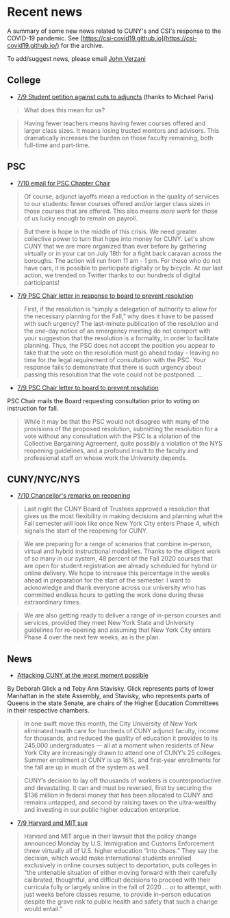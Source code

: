 
# Recent news

A summary of some new news related to CUNY's and CSI's response to the COVID-19 pandemic. See [https://csi-covid19.github.io](https://csi-covid19.github.io/) for the archive.

To add/suggest news, please email [John Verzani](mailto:jverzani@gmail.com)

## College


* [7/9 Student petition against cuts to adjuncts](/College/7-9-student-petition) (thanks to Michael Paris)

> What does this mean for us? 

> Having fewer teachers means having fewer courses offered and larger class sizes. It means losing trusted mentors and advisors. This dramatically increases the burden on those faculty remaining, both full-time and part-time.



## PSC

* [7/10 email for PSC Chapter Chair](/PSC/7-10-cchair)

> Of course, adjunct layoffs mean a reduction in the quality of services to our students: fewer courses offered and/or larger class sizes in those courses that are offered. This also means *more work* for those of us lucky enough to remain on payroll.
 
> But there is hope in the middle of this crisis. We need greater collective power to turn that hope into money for CUNY. Let's show CUNY that we are more organized than ever before by gathering virtually or in your car on July 18th for a fight back caravan across the boroughs. The action will run from 11 am - 1 pm. For those who do not have cars, it is possible to participate digitally or by bicycle. At our last action, we trended on Twitter thanks to our hundreds of digital participants!

* [7/9 PSC Chair letter in response to board to prevent resolution](/PSC/7-9-chair-response)

> First, if the resolution is “simply a delegation of authority to allow for the necessary planning for the Fall,” why does it have to be passed with such urgency?  The last-minute publication of the resolution and the one-day notice of an emergency meeting do not comport with your suggestion that the resolution is a formality, in order to facilitate planning.  Thus, the PSC does not accept the position you appear to take that the vote on the resolution must go ahead today - leaving no time for the legal requirement of consultation with the PSC.   Your response fails to demonstrate that there is such urgency about passing this resolution that the vote could not be postponed. ...

* [7/9 PSC Chair letter to board to prevent resolution](/PSC/7-9-chair-response)

PSC Chair mails the Board requesting consultation prior to voting on instruction for fall.

> While it may be that the PSC would not disagree with many of the provisions of the proposed resolution, submitting the resolution for a vote without any consultation with the PSC is a violation of the Collective Bargaining Agreement, quite possibly a violation of the NYS reopening guidelines, and a profound insult to the faculty and professional staff on whose work the University depends.  

## CUNY/NYC/NYS

* [7/10 Chancellor's remarks on reopening](/CUNY/7-10-chancellor)

> Last night the CUNY Board of Trustees approved a resolution that gives us the most flexibility in making decisions and planning what the Fall semester will look like once New York City enters Phase 4, which signals the start of the reopening for CUNY.

> We are preparing for a range of scenarios that combine in-person, virtual and hybrid instructional modalities. Thanks to the diligent work of so many in our system, 48 percent of the Fall 2020 courses that are open for student registration are already scheduled for hybrid or online delivery. We hope to increase this percentage in the weeks ahead in preparation for the start of the semester. I want to acknowledge and thank everyone across our university who has committed endless hours to getting the work done during these extraordinary times.   

> We are also getting ready to deliver a range of in-person courses and services, provided they meet New York State and University guidelines for re-opening and assuming that New York City enters Phase 4 over the next few weeks, as is the plan.

## News

* [Attacking CUNY at the worst moment possible](https://www.nydailynews.com/opinion/ny-oped-attacking-cuny-at-the-worst-moment-possible-20200710-42w4loa5hfcnpbe2l54ziruhjq-story.html)

By  Deborah Glick a nd Toby Ann Stavisky. Glick represents parts of lower Manhattan in the state Assembly, and Stavisky, who represents parts of Queens in the state Senate, are chairs of the Higher Education Committees in their respective chambers.

> In one swift move this month, the City University of New York eliminated health care for hundreds of CUNY adjunct faculty, income for thousands, and reduced the quality of education it provides to its 245,000 undergraduates — all at a moment when residents of New York City are increasingly drawn to attend one of CUNY’s 25 colleges. Summer enrollment at CUNY is up 16%, and first-year enrollments for the fall are up in much of the system as well.

> CUNY’s decision to lay off thousands of workers is counterproductive and devastating. It can and must be reversed, first by securing the \$136 million in federal money that has been allocated to CUNY and remains untapped, and second by raising taxes on the ultra-wealthy and investing in our public higher education enterprise.

* [7/9 Harvard and MIT sue](https://www.insidehighered.com/news/2020/07/09/harvard-and-mit-sue-block-new-rule-international-students-and-online-enrollment)

> Harvard and MIT argue in their lawsuit that the policy change announced Monday by U.S. Immigration and Customs Enforcement threw virtually all of U.S. higher education “into chaos.” They say the decision, which would make international students enrolled exclusively in online courses subject to deportation, puts colleges in “the untenable situation of either moving forward with their carefully calibrated, thoughtful, and difficult decisions to proceed with their curricula fully or largely online in the fall of 2020 … or to attempt, with just weeks before classes resume, to provide in-person education despite the grave risk to public health and safety that such a change would entail.”
